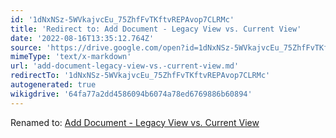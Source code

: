 ```yaml
---
id: '1dNxNSz-5WVkajvcEu_75ZhfFvTKftvREPAvop7CLRMc'
title: 'Redirect to: Add Document - Legacy View vs. Current View'
date: '2022-08-16T13:35:12.764Z'
source: 'https://drive.google.com/open?id=1dNxNSz-5WVkajvcEu_75ZhfFvTKftvREPAvop7CLRMc'
mimeType: 'text/x-markdown'
url: 'add-document-legacy-view-vs.-current-view.md'
redirectTo: '1dNxNSz-5WVkajvcEu_75ZhfFvTKftvREPAvop7CLRMc'
autogenerated: true
wikigdrive: '64fa77a2dd4586094b6074a78ed6769886b60894'
---
```

Renamed to: [Add Document - Legacy View vs. Current View](add-document-legacy-view-vs.-current-view.md)
